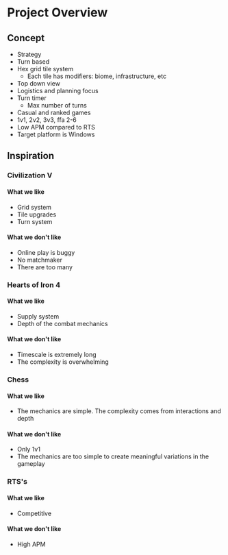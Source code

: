 # Project Overview


## Concept
- Strategy
- Turn based
- Hex grid tile system
    - Each tile has modifiers: biome, infrastructure, etc
- Top down view
- Logistics and planning focus
- Turn timer
    - Max number of turns
- Casual and ranked games
- 1v1, 2v2, 3v3, ffa 2-6
- Low APM compared to RTS
- Target platform is Windows

## Inspiration
### Civilization V
#### What we like
- Grid system
- Tile upgrades
- Turn system

#### What we don't like
- Online play is buggy
- No matchmaker
- There are too many

### Hearts of Iron 4
#### What we like
- Supply system
- Depth of the combat mechanics

#### What we don't like
- Timescale is extremely long
- The complexity is overwhelming

### Chess
#### What we like
- The mechanics are simple. The complexity comes from interactions and depth

#### What we don't like
- Only 1v1
- The mechanics are too simple to create meaningful variations in the gameplay

### RTS's
#### What we like
- Competitive

#### What we don't like
- High APM
